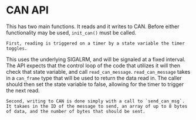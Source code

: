 # CAN API

This has two main functions. It reads and it writes to CAN. Before either functionality may be used, `init_can()` must be called.
    
    First, reading is triggered on a timer by a state variable the timer toggles. 
This uses the underlying SIGALRM, and will be signaled at a fixed interval. The API expects that the control loop of the code that utilizes it will then check that state variable, and call `read_can_message`. `read_can_message` takes in a `can_frame` type that will be used to return the data read in. 
The caller should then set the state variable to false, allowing for the timer to trigger the next read. 

    Second, writing to CAN is done simply with a call to `send_can_msg`. It takaes in the ID of the message to send, an array of up to 8 bytes of data, and the number of bytes that should be sent. 